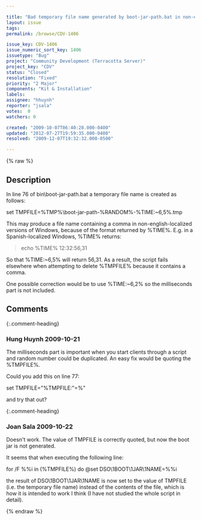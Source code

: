 ```yaml
---

title: "Bad temporary file name generated by boot-jar-path.bat in non-english Windows"
layout: issue
tags: 
permalink: /browse/CDV-1406

issue_key: CDV-1406
issue_numeric_sort_key: 1406
issuetype: "Bug"
project: "Community Development (Terracotta Server)"
project_key: "CDV"
status: "Closed"
resolution: "Fixed"
priority: "2 Major"
components: "Kit & Installation"
labels: 
assignee: "hhuynh"
reporter: "jsala"
votes:  0
watchers: 0

created: "2009-10-07T06:40:28.000-0400"
updated: "2012-07-27T19:59:35.000-0400"
resolved: "2009-12-07T19:32:32.000-0500"

---
```




{% raw %}



## Description

<div markdown="1" class="description">

In line 76 of bin\boot-jar-path.bat a temporary file name is created as follows:

set TMPFILE=%TMP%\boot-jar-path-%RANDOM%-%TIME:~6,5%.tmp

This may produce a file name containing a comma in non-english-localized versions of Windows, because of the format returned by %TIME%. E.g. in a Spanish-localized Windows, %TIME% returns:

> echo %TIME%
12:32:56,31

So that %TIME:~6,5% will return 56,31. As a result, the script fails elsewhere when attempting to delete %TMPFILE% because it contains a comma.

One possible correction would be to use %TIME:~6,2% so the milliseconds part is not included.


</div>

## Comments


{:.comment-heading}
### **Hung Huynh** <span class="date">2009-10-21</span>

<div markdown="1" class="comment">

The milliseconds part is important when you start clients through a script and random number could be duplicated. An easy fix would be quoting the %TMPFILE%.

Could you add this on line 77:

set TMPFILE="%TMPFILE:"=%"

and try that out?


</div>


{:.comment-heading}
### **Joan Sala** <span class="date">2009-10-22</span>

<div markdown="1" class="comment">

Doesn't work. The value of TMPFILE is correctly quoted, but now the boot jar is not generated.

It seems that when executing the following line:

   for /F %%i in (%TMPFILE%) do @set DSO\1BOOT\1JAR\1NAME=%%i

the result of DSO\1BOOT\1JAR\1NAME is now set to the value of TMPFILE (i.e. the temporary file name) instead of the contents of the file, which is how it is intended to work I think (I have not studied the whole script in detail).


</div>



{% endraw %}
